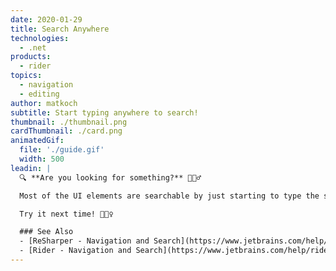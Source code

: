 ```yaml
---
date: 2020-01-29
title: Search Anywhere
technologies:
  - .net
products:
  - rider
topics:
  - navigation
  - editing
author: matkoch
subtitle: Start typing anywhere to search!
thumbnail: ./thumbnail.png
cardThumbnail: ./card.png
animatedGif:
  file: './guide.gif'
  width: 500
leadin: |
  🔍 **Are you looking for something?** 🤷🏻‍♂️

  Most of the UI elements are searchable by just starting to type the search term. This includes the solution explorer, recent files popup, find usages window and many more. Using the arrow keys we can navigate through the filtered result set.

  Try it next time!️️️ 🕵🏻‍♀️

  ### See Also
  - [ReSharper - Navigation and Search](https://www.jetbrains.com/help/resharper/Navigation_and_Search__Index.html)
  - [Rider - Navigation and Search](https://www.jetbrains.com/help/rider/Navigation_and_Search__Index.html)
---
```


